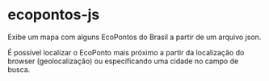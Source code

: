 # ecopontos-js

Exibe um mapa com alguns EcoPontos do Brasil a partir de um arquivo json.

É possível localizar o EcoPonto mais próximo a partir da localização do browser (geolocalização) ou especificando uma cidade no campo de busca.
